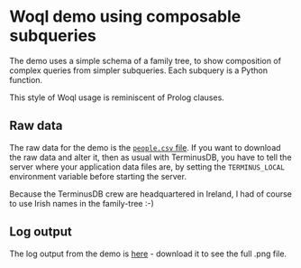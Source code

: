 # Woql demo using composable subqueries 

The demo uses a simple schema of a family tree, to show composition of complex queries from simpler subqueries.  Each subquery is a Python function.

This style of Woql usage is reminiscent of Prolog clauses.

## Raw data
The raw data for the demo is the [`people.csv` file](https://raw.githubusercontent.com/Chrisjhorn/terminusDB/master/family-tree/people.csv).  If you want to download the raw data and alter it,  then as usual with TerminusDB,  you have to tell the server where your application data files are,  by setting the `TERMINUS_LOCAL` environment variable before starting the server.

Because the TerminusDB crew are headquartered in Ireland,  I had of course to use Irish names in the family-tree :-)

## Log output
The log output from the demo is [here](https://github.com/Chrisjhorn/terminusDB/blob/master/family-tree/family_ss.png) - download it to see the full .png file.
